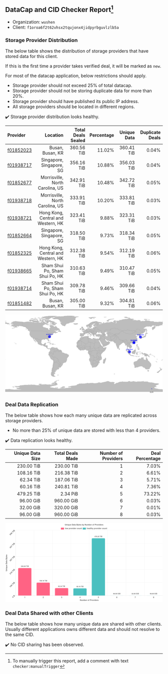 ## DataCap and CID Checker Report[^1]
 - Organization: `wushen`
 - Client: `f1oroa6f2t62vhsx2tqujonx4jidpyrbguvlzlb5a`
### Storage Provider Distribution
The below table shows the distribution of storage providers that have stored data for this client.

If this is the first time a provider takes verified deal, it will be marked as `new`.

For most of the datacap application, below restrictions should apply.
 - Storage provider should not exceed 25% of total datacap.
 - Storage provider should not be storing duplicate data for more than 20%.
 - Storage provider should have published its public IP address.
 - All storage providers should be located in different regions.

✔️ Storage provider distribution looks healthy.

| Provider                                              |                           Location | Total Deals Sealed | Percentage | Unique Data | Duplicate Deals |
| :---------------------------------------------------- | ---------------------------------: | -----------------: | ---------: | ----------: | --------------: |
| [f01852023](https://filfox.info/en/address/f01852023) |                   Busan, Busan, KR |         360.56 TiB |     11.02% |  360.41 TiB |           0.04% |
| [f01938717](https://filfox.info/en/address/f01938717) |           Singapore, Singapore, SG |         356.16 TiB |     10.88% |  356.03 TiB |           0.04% |
| [f01852677](https://filfox.info/en/address/f01852677) |    Morrisville, North Carolina, US |         342.91 TiB |     10.48% |  342.72 TiB |           0.05% |
| [f01938718](https://filfox.info/en/address/f01938718) |    Morrisville, North Carolina, US |         333.91 TiB |     10.20% |  333.81 TiB |           0.03% |
| [f01938721](https://filfox.info/en/address/f01938721) | Hong Kong, Central and Western, HK |         323.41 TiB |      9.88% |  323.31 TiB |           0.03% |
| [f01852664](https://filfox.info/en/address/f01852664) |           Singapore, Singapore, SG |         318.50 TiB |      9.73% |  318.34 TiB |           0.05% |
| [f01852325](https://filfox.info/en/address/f01852325) | Hong Kong, Central and Western, HK |         312.38 TiB |      9.54% |  312.19 TiB |           0.06% |
| [f01938665](https://filfox.info/en/address/f01938665) |     Sham Shui Po, Sham Shui Po, HK |         310.63 TiB |      9.49% |  310.47 TiB |           0.05% |
| [f01938714](https://filfox.info/en/address/f01938714) |     Sham Shui Po, Sham Shui Po, HK |         309.78 TiB |      9.46% |  309.66 TiB |           0.04% |
| [f01851482](https://filfox.info/en/address/f01851482) |                   Busan, Busan, KR |         305.00 TiB |      9.32% |  304.81 TiB |           0.06% |

![Provider Distribution](https://raw.githubusercontent.com/data-preservation-programs/filplus-checker-assets/main/filecoin-project/filecoin-plus-large-datasets/issues/1111/1671098628374.png)
### Deal Data Replication
The below table shows how each many unique data are replicated across storage providers.
- No more than 25% of unique data are stored with less than 4 providers.

✔️ Data replication looks healthy.

| Unique Data Size | Total Deals Made | Number of Providers | Deal Percentage |
| ---------------: | ---------------: | ------------------: | --------------: |
|       230.00 TiB |       230.00 TiB |                   1 |           7.03% |
|       108.16 TiB |       216.38 TiB |                   2 |           6.61% |
|        62.34 TiB |       187.06 TiB |                   3 |           5.71% |
|        60.16 TiB |       240.81 TiB |                   4 |           7.36% |
|       479.25 TiB |         2.34 PiB |                   5 |          73.22% |
|        96.00 GiB |       960.00 GiB |                   6 |           0.03% |
|        32.00 GiB |       320.00 GiB |                   7 |           0.01% |
|        96.00 GiB |       960.00 GiB |                   8 |           0.03% |

![Replication Distribution](https://raw.githubusercontent.com/data-preservation-programs/filplus-checker-assets/main/filecoin-project/filecoin-plus-large-datasets/issues/1111/1671098629317.png)
### Deal Data Shared with other Clients
The below table shows how many unique data are shared with other clients.
Usually different applications owns different data and should not resolve to the same CID.

✔️ No CID sharing has been observed.

[^1]: To manually trigger this report, add a comment with text `checker:manualTrigger`
